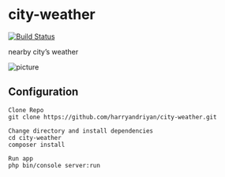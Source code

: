 # city-weather
[![Build Status](https://travis-ci.org/harryandriyan/city-weather.svg?branch=master)](https://travis-ci.org/harryandriyan/city-weather)  

nearby city’s weather

![picture](https://res.cloudinary.com/hamharry/image/upload/v1544779974/city-weather_1_mb1zhd.png)

## Configuration
```
Clone Repo
git clone https://github.com/harryandriyan/city-weather.git

Change directory and install dependencies
cd city-weather
composer install

Run app
php bin/console server:run
```

